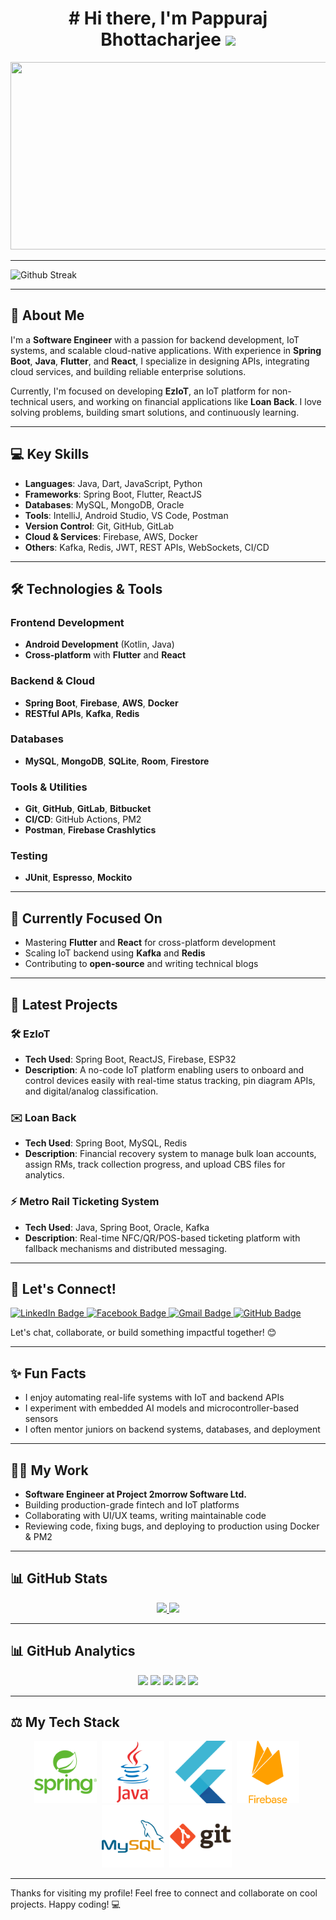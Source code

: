<div align="center">
  <h1> # Hi there, I'm Pappuraj Bhottacharjee <img src="https://media.giphy.com/media/hvRJCLFzcasrR4ia7z/giphy.gif" width="30px"/> </h1>
</div>    
<div align="center">
  <img src="https://media.giphy.com/media/dWesBcTLavkZuG35MI/giphy.gif" width="600" height="300"/>
</div>

---

![Github Streak](./dist/github-contribution-grid-snake.svg)

---

## 🚀 About Me

I'm a **Software Engineer** with a passion for backend development, IoT systems, and scalable cloud-native applications. With experience in **Spring Boot**, **Java**, **Flutter**, and **React**, I specialize in designing APIs, integrating cloud services, and building reliable enterprise solutions. 

Currently, I'm focused on developing **EzIoT**, an IoT platform for non-technical users, and working on financial applications like **Loan Back**. I love solving problems, building smart solutions, and continuously learning.

---

## 💻 Key Skills

- **Languages**: Java, Dart, JavaScript, Python
- **Frameworks**: Spring Boot, Flutter, ReactJS
- **Databases**: MySQL, MongoDB, Oracle
- **Tools**: IntelliJ, Android Studio, VS Code, Postman
- **Version Control**: Git, GitHub, GitLab
- **Cloud & Services**: Firebase, AWS, Docker
- **Others**: Kafka, Redis, JWT, REST APIs, WebSockets, CI/CD

---

## 🛠️ Technologies & Tools

### Frontend Development
- **Android Development** (Kotlin, Java)
- **Cross-platform** with **Flutter** and **React**

### Backend & Cloud
- **Spring Boot**, **Firebase**, **AWS**, **Docker**
- **RESTful APIs**, **Kafka**, **Redis**

### Databases
- **MySQL**, **MongoDB**, **SQLite**, **Room**, **Firestore**

### Tools & Utilities
- **Git**, **GitHub**, **GitLab**, **Bitbucket**
- **CI/CD**: GitHub Actions, PM2
- **Postman**, **Firebase Crashlytics**

### Testing
- **JUnit**, **Espresso**, **Mockito**

---

## 🌱 Currently Focused On

- Mastering **Flutter** and **React** for cross-platform development
- Scaling IoT backend using **Kafka** and **Redis**
- Contributing to **open-source** and writing technical blogs

---

## 📘 Latest Projects

### 🛠 **EzIoT**
- **Tech Used**: Spring Boot, ReactJS, Firebase, ESP32
- **Description**: A no-code IoT platform enabling users to onboard and control devices easily with real-time status tracking, pin diagram APIs, and digital/analog classification.

### ✉️ **Loan Back**
- **Tech Used**: Spring Boot, MySQL, Redis
- **Description**: Financial recovery system to manage bulk loan accounts, assign RMs, track collection progress, and upload CBS files for analytics.

### ⚡ **Metro Rail Ticketing System**
- **Tech Used**: Java, Spring Boot, Oracle, Kafka
- **Description**: Real-time NFC/QR/POS-based ticketing platform with fallback mechanisms and distributed messaging.

---

## 📍 Let's Connect!

<div align="start">
  <a href="https://www.linkedin.com/in/pappuraj/" target="_blank">
    <img src="https://img.shields.io/badge/LinkedIn-blue?style=for-the-badge&logo=linkedin&logoColor=white" alt="LinkedIn Badge"/>
  </a>
  <a href="https://web.facebook.com/pappuraj.bhottacharjee" target="_blank">
    <img src="https://img.shields.io/badge/Facebook-blue?style=for-the-badge&logo=facebook&logoColor=white" alt="Facebook Badge"/>
  </a>
  <a href="mailto:pappuraj.duet@gmail.com" target="_blank">
    <img src="https://img.shields.io/badge/Gmail-red?style=for-the-badge&logo=gmail&logoColor=white" alt="Gmail Badge"/>
  </a>
  <a href="https://github.com/pappuraj" target="_blank">
    <img src="https://img.shields.io/badge/GitHub-black?style=for-the-badge&logo=github&logoColor=white" alt="GitHub Badge"/>
  </a>
</div>

Let's chat, collaborate, or build something impactful together! 😊

---

## ✨ Fun Facts

- I enjoy automating real-life systems with IoT and backend APIs
- I experiment with embedded AI models and microcontroller-based sensors
- I often mentor juniors on backend systems, databases, and deployment

---

## 👨‍💻 My Work

- **Software Engineer at Project 2morrow Software Ltd.**
- Building production-grade fintech and IoT platforms
- Collaborating with UI/UX teams, writing maintainable code
- Reviewing code, fixing bugs, and deploying to production using Docker & PM2

---

## 📊 GitHub Stats

<div align = "center">
  <a href="https://github.com/pappuraj">
    <img height="180em" src="http://github-readme-streak-stats.herokuapp.com/?user=pappuraj&theme=blueberry"/>
  </a>

  <a href="https://github.com/pappuraj">
    <img height="180em" src="https://github-readme-stats.vercel.app/api?username=pappuraj&hide=contribs,prs&count_private=true&show_icons=true&theme=blueberry"/>
  </a>
</div>

---

## 📊 GitHub Analytics

<div align = "center">
  <img src="https://github-readme-stats-eight-theta.vercel.app/api?username=pappuraj&show_icons=true&theme=algolia&include_all_commits=true&count_private=true"/>
  <img src="https://github-readme-stats-eight-theta.vercel.app/api/top-langs/?username=pappuraj&layout=compact&langs_count=8&theme=algolia"/>
  <img src="http://github-profile-summary-cards.vercel.app/api/cards/profile-details?username=pappuraj&theme=blueberry"/>
  <img src="http://github-profile-summary-cards.vercel.app/api/cards/stats?username=pappuraj&theme=blueberry"/>
  <img src="http://github-profile-summary-cards.vercel.app/api/cards/repos-per-language?username=pappuraj&theme=blueberry"/>
</div>

---

## ⚖️ My Tech Stack

<div align="center">
  <img src="https://github.com/devicons/devicon/blob/master/icons/spring/spring-original-wordmark.svg" title="Spring" alt="Spring" width="100" height="100"/>&nbsp;
  <img src="https://github.com/devicons/devicon/blob/master/icons/java/java-original-wordmark.svg" title="Java" alt="Java" width="100" height="100"/>&nbsp;
  <img src="https://github.com/devicons/devicon/blob/master/icons/flutter/flutter-original.svg" title="Flutter" alt="Flutter" width="100" height="100"/>&nbsp;
  <img src="https://github.com/devicons/devicon/blob/master/icons/firebase/firebase-plain-wordmark.svg" title="Firebase" alt="Firebase" width="100" height="100"/>&nbsp;
  <img src="https://github.com/devicons/devicon/blob/master/icons/mysql/mysql-original-wordmark.svg" title="MySQL" alt="MySQL" width="100" height="100"/>&nbsp;
  <img src="https://github.com/devicons/devicon/blob/master/icons/git/git-original-wordmark.svg" title="Git" alt="Git" width="100" height="100"/>&nbsp;
</div>

---

Thanks for visiting my profile! Feel free to connect and collaborate on cool projects. Happy coding! 💻
